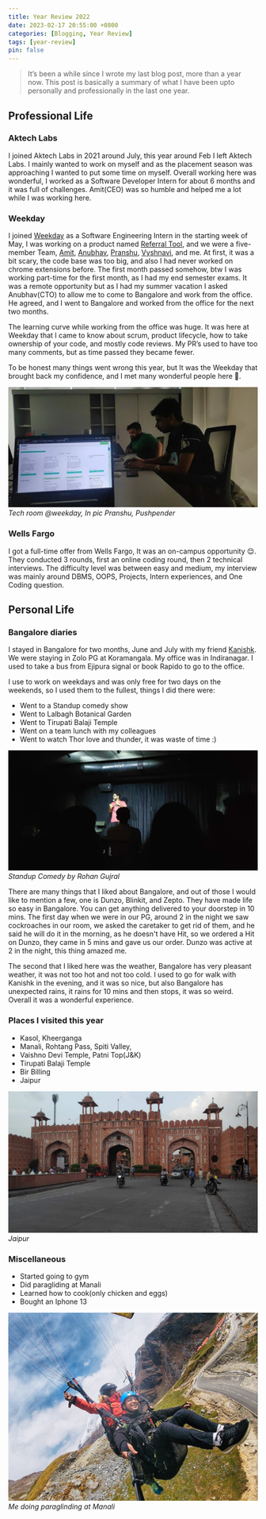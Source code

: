 ```yaml
---
title: Year Review 2022
date: 2023-02-17 20:55:00 +0800
categories: [Blogging, Year Review]
tags: [year-review]
pin: false
---
```


> It’s been a while since I wrote my last blog post, more than a year now. This post is basically a summary of what I have been upto personally and professionally in the last one year.

## Professional Life

### Aktech Labs

I joined Aktech Labs in 2021 around July, this year around Feb I left Aktech Labs. I mainly wanted to work on myself and as the placement season was approaching I wanted to put some time on myself. Overall working here was wonderful, I worked as a Software Developer Intern for about 6 months and it was full of challenges. Amit(CEO) was so humble and helped me a lot while I was working here.

### Weekday

I joined [Weekday](https://www.linkedin.com/company/weekdayworks/mycompany/) as a Software Engineering Intern in the starting week of May, I was working on a product named [Referral Tool](https://dream.weekday.works/), and we were a five-member Team, [Amit](https://www.linkedin.com/in/amitsy/), [Anubhav](https://www.linkedin.com/in/am37/), [Pranshu](https://www.linkedin.com/in/pd2610/), [Vyshnavi](https://www.linkedin.com/in/vyshnavi-vanamala-8b737b121/), and me. At first, it was a bit scary, the code base was too big, and also I had never worked on chrome extensions before. The first month passed somehow, btw I was working part-time for the first month, as I had my end semester exams. It was a remote opportunity but as I had my summer vacation I asked Anubhav(CTO) to allow me to come to Bangalore and work from the office. He agreed, and I went to Bangalore and worked from the office for the next two months.

The learning curve while working from the office was huge. It was here at Weekday that I came to know about scrum, product lifecycle, how to take ownership of your code, and mostly code reviews. My PR’s used to have too many comments, but as time passed they became fewer.

To be honest many things went wrong this year, but It was the Weekday that brought back my confidence, and I met many wonderful people here 🚀.

![tech-team](/assets/img/postsImages/Snapchat-582994395.jpg)
_Tech room @weekday, In pic Pranshu, Pushpender_

### Wells Fargo

I got a full-time offer from Wells Fargo, It was an on-campus opportunity 😌. They conducted 3 rounds, first an online coding round, then 2 technical interviews. The difficulty level was between easy and medium, my interview was mainly around DBMS, OOPS, Projects, Intern experiences, and One Coding question.

## Personal Life

### Bangalore diaries

I stayed in Bangalore for two months, June and July with my friend [Kanishk](https://www.linkedin.com/in/kanishk12/). We were staying in Zolo PG at Koramangala. My office was in Indiranagar. I used to take a bus from Ejipura signal or book Rapido to go to the office.

I use to work on weekdays and was only free for two days on the weekends, so I used them to the fullest, things I did there were:

- Went to a Standup comedy show
- Went to Lalbagh Botanical Garden
- Went to Tirupati Balaji Temple
- Went on a team lunch with my colleagues
- Went to watch Thor love and thunder, it was waste of time :)

![standup](/assets/img/postsImages/standup.jpg)
_Standup Comedy by Rohan Gujral_

There are many things that I liked about Bangalore, and out of those I would like to mention a few, one is Dunzo, Blinkit, and Zepto. They have made life so easy in Bangalore. You can get anything delivered to your doorstep in 10 mins. The first day when we were in our PG, around 2 in the night we saw cockroaches in our room, we asked the caretaker to get rid of them, and he said he will do it in the morning, as he doesn't have Hit, so we ordered a Hit on Dunzo, they came in 5 mins and gave us our order. Dunzo was active at 2 in the night, this thing amazed me.

The second that I liked here was the weather, Bangalore has very pleasant weather, it was not too hot and not too cold. I used to go for walk with Kanishk in the evening, and it was so nice, but also Bangalore has unexpected rains, it rains for 10 mins and then stops, it was so weird. Overall it was a wonderful experience.

### Places I visited this year

- Kasol, Kheerganga
- Manali, Rohtang Pass, Spiti Valley,
- Vaishno Devi Temple, Patni Top(J&K)
- Tirupati Balaji Temple
- Bir Billing
- Jaipur

![Jaipur](/assets/img/postsImages/jaipur.jpg)
_Jaipur_

### Miscellaneous

- Started going to gym
- Did paragliding at Manali
- Learned how to cook(only chicken and eggs)
- Bought an Iphone 13

![paragliding](/assets/img/postsImages/paragliding.JPG)
_Me doing paraglinding at Manali_
